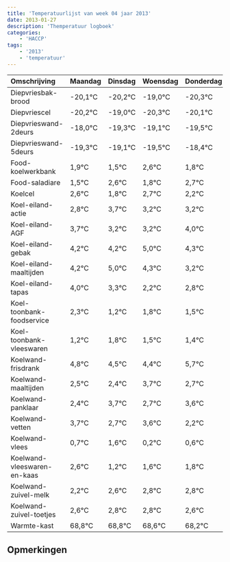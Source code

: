 ```yaml
---
title: 'Temperatuurlijst van week 04 jaar 2013'
date: 2013-01-27
description: 'Themperatuur logboek'
categories:
    - 'HACCP'
tags:
    - '2013'
    - 'temperatuur'
---
```

|Omschrijving|Maandag|Dinsdag|Woensdag|Donderdag|Vrijdag|Zaterdag|Zondag|
|:---|:---|:---|:---|:---|:---|:---|:---|
|Diepvriesbak-brood|-20,1°C|-20,2°C|-19,0°C|-20,3°C|-20,1°C|-20,5°C|-19,4°C|
|Diepvriescel|-20,2°C|-19,0°C|-20,3°C|-20,1°C|-20,5°C|-19,4°C|-20,2°C|
|Diepvrieswand-2deurs|-18,0°C|-19,3°C|-19,1°C|-19,5°C|-18,4°C|-19,2°C|-18,3°C|
|Diepvrieswand-5deurs|-19,3°C|-19,1°C|-19,5°C|-18,4°C|-19,2°C|-18,3°C|-18,8°C|
|Food-koelwerkbank|1,9°C|1,5°C|2,6°C|1,8°C|2,7°C|2,2°C|2,2°C|
|Food-saladiare|1,5°C|2,6°C|1,8°C|2,7°C|2,2°C|2,2°C|3,0°C|
|Koelcel|2,6°C|1,8°C|2,7°C|2,2°C|2,2°C|3,0°C|2,3°C|
|Koel-eiland-actie|2,8°C|3,7°C|3,2°C|3,2°C|4,0°C|3,3°C|2,2°C|
|Koel-eiland-AGF|3,7°C|3,2°C|3,2°C|4,0°C|3,3°C|2,2°C|2,8°C|
|Koel-eiland-gebak|4,2°C|4,2°C|5,0°C|4,3°C|3,2°C|3,8°C|3,5°C|
|Koel-eiland-maaltijden|4,2°C|5,0°C|4,3°C|3,2°C|3,8°C|3,5°C|3,4°C|
|Koel-eiland-tapas|4,0°C|3,3°C|2,2°C|2,8°C|2,5°C|2,4°C|3,7°C|
|Koel-toonbank-foodservice|2,3°C|1,2°C|1,8°C|1,5°C|1,4°C|2,7°C|1,7°C|
|Koel-toonbank-vleeswaren|1,2°C|1,8°C|1,5°C|1,4°C|2,7°C|1,7°C|2,6°C|
|Koelwand-frisdrank|4,8°C|4,5°C|4,4°C|5,7°C|4,7°C|5,6°C|4,2°C|
|Koelwand-maaltijden|2,5°C|2,4°C|3,7°C|2,7°C|3,6°C|2,2°C|2,6°C|
|Koelwand-panklaar|2,4°C|3,7°C|2,7°C|3,6°C|2,2°C|2,6°C|2,8°C|
|Koelwand-vetten|3,7°C|2,7°C|3,6°C|2,2°C|2,6°C|2,8°C|2,8°C|
|Koelwand-vlees|0,7°C|1,6°C|0,2°C|0,6°C|0,8°C|0,8°C|0,6°C|
|Koelwand-vleeswaren-en-kaas|2,6°C|1,2°C|1,6°C|1,8°C|1,8°C|1,6°C|1,2°C|
|Koelwand-zuivel-melk|2,2°C|2,6°C|2,8°C|2,8°C|2,6°C|2,2°C|3,7°C|
|Koelwand-zuivel-toetjes|2,6°C|2,8°C|2,8°C|2,6°C|2,2°C|3,7°C|3,6°C|
|Warmte-kast|68,8°C|68,8°C|68,6°C|68,2°C|69,7°C|69,6°C|68,7°C|

## Opmerkingen


